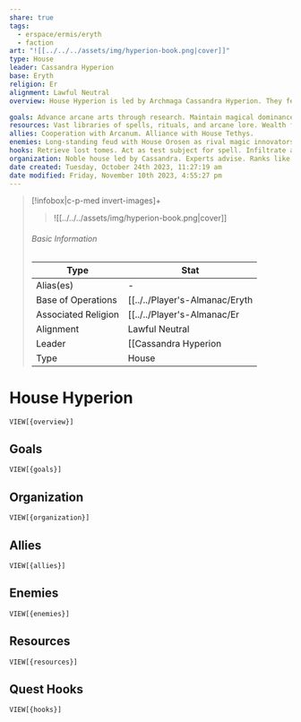 ```yaml
---
share: true
tags:
  - erspace/ermis/eryth
  - faction
art: "![[../../../assets/img/hyperion-book.png|cover]]"
type: House
leader: Cassandra Hyperion
base: Eryth
religion: Er 
alignment: Lawful Neutral
overview: House Hyperion is led by Archmaga Cassandra Hyperion. They fervently revere Er and value collecting esoteric magical knowledge. The house's ancestral towers and libraries are based in Eryth as well as an ornate, palatial family estate, and they seek to advance the arcane arts through research and cement their magical dominance. House Hyperion is known for their magical prowess and their control of the arcane. They, along with House Tethys, are responsible for the magical defenses of the twin cities and often act as advisors to the Dyad and the Arkanum.

goals: Advance arcane arts through research. Maintain magical dominance in the Dyarchy.
resources: Vast libraries of spells, rituals, and arcane lore. Wealth from selling magic services.
allies: Cooperation with Arcanum. Alliance with House Tethys.
enemies: Long-standing feud with House Orosen as rival magic innovators. Competition from upstart Valtor. 
hooks: Retrieve lost tomes. Act as test subject for spell. Infiltrate a rival house.
organization: Noble house led by Cassandra. Experts advise. Ranks like acolyte. 
date created: Tuesday, October 24th 2023, 11:27:19 am
date modified: Friday, November 10th 2023, 4:55:27 pm
---
```



> [!infobox|c-p-med invert-images]+
> >![[../../../assets/img/hyperion-book.png|cover]]
> ###### Basic Information
> 
> | Type |  Stat |
> ---|---|
> Alias(es) | \- |
> Base of Operations | [[../../Player's-Almanac/Eryth|Eryth]] |
> Associated Religion | [[../../Player's-Almanac/Er|Er]] |
> Alignment | Lawful Neutral |
> Leader | [[Cassandra Hyperion|Cassandra Hyperion]] |
> Type | House |

# House Hyperion

```meta-bind
VIEW[{overview}]
```

## Goals

```meta-bind
VIEW[{goals}]
```

## Organization

```meta-bind
VIEW[{organization}]
```

## Allies

```meta-bind
VIEW[{allies}]
```

## Enemies

```meta-bind
VIEW[{enemies}]
```

## Resources

```meta-bind
VIEW[{resources}]
```

## Quest Hooks

```meta-bind
VIEW[{hooks}]
```
